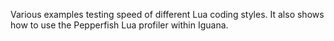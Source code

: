 Various examples testing speed of different Lua coding styles.  It also shows how to use the Pepperfish Lua profiler within Iguana.

